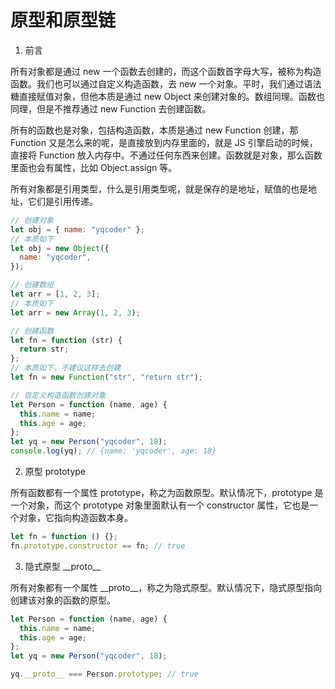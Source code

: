 # 原型和原型链

1. 前言

所有对象都是通过 new 一个函数去创建的，而这个函数首字母大写，被称为构造函数。我们也可以通过自定义构造函数，去 new 一个对象。平时，我们通过语法糖直接赋值对象，但他本质是通过 new Object 来创建对象的。数组同理。函数也同理，但是不推荐通过 new Function 去创建函数。

所有的函数也是对象，包括构造函数，本质是通过 new Function 创建，那 Function 又是怎么来的呢，是直接放到内存里面的，就是 JS 引擎启动的时候，直接将 Function 放入内存中。不通过任何东西来创建。函数就是对象，那么函数里面也会有属性，比如 Object.assign 等。

所有对象都是引用类型，什么是引用类型呢，就是保存的是地址，赋值的也是地址，它们是引用传递。

```js
// 创建对象
let obj = { name: "yqcoder" };
// 本质如下
let obj = new Object({
  name: "yqcoder",
});

// 创建数组
let arr = [1, 2, 3];
// 本质如下
let arr = new Array(1, 2, 3);

// 创建函数
let fn = function (str) {
  return str;
};
// 本质如下，不建议这样去创建
let fn = new Function("str", "return str");

// 自定义构造函数创建对象
let Person = function (name, age) {
  this.name = name;
  this.age = age;
};
let yq = new Person("yqcoder", 18);
console.log(yq); // {name: 'yqcoder', age: 18}
```

2. 原型 prototype

所有函数都有一个属性 prototype，称之为函数原型。默认情况下，prototype 是一个对象，而这个 prototype 对象里面默认有一个 constructor 属性，它也是一个对象，它指向构造函数本身。

```js
let fn = function () {};
fn.prototype.constructor == fn; // true
```

3. 隐式原型 \_\_proto\_\_

所有对象都有一个属性 \_\_proto\_\_，称之为隐式原型。默认情况下，隐式原型指向创建该对象的函数的原型。

```js
let Person = function (name, age) {
  this.name = name;
  this.age = age;
};
let yq = new Person("yqcoder", 18);

yq.__proto__ === Person.prototype; // true
```
